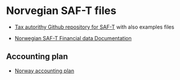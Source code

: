 # Norvegian SAF-T files 

* [Tax autorithy Github repository for SAF-T](https://github.com/Skatteetaten/saf-t) with also examples files 

* [Norwegian SAF-T Financial data Documentation](https://www.skatteetaten.no/globalassets/bedrift-og-organisasjon/starte-og-drive/rutiner-regnskap-og-kassasystem/saf-t-regnskap/norwegian-saf-t-financial-data---documentation2.pdf)

## Accounting plan
* [Norway accounting plan](http://www.eholding.no/regnskap/)
